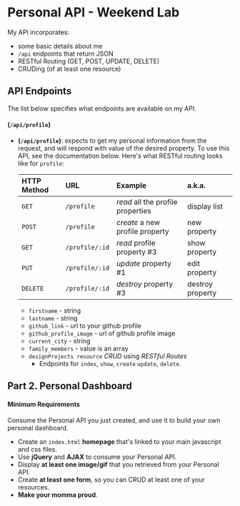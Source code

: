 #  Personal API - Weekend Lab

My API incorporates:
* some basic details about me
* `/api` endpoints that return JSON
* RESTful Routing (GET, POST, UPDATE, DELETE)
* CRUDing (of at least one resource)


## API Endpoints
The list below specifies what endpoints are available on my API.

#### (`/api/profile`)
- **(`/api/profile`)**: expects to get my personal information from the request, and will respond with value of the desired property. To use this API, see the documentation below. Here's what RESTful routing looks like for `profile`:

    | HTTP Method | URL | Example | a.k.a. |
    | :--- | :--- | :--- | :--- |
    | `GET` | `/profile` | _read_ all the profile properties | display list |
    | `POST` | `/profile` | _create_ a new profile property | new property |
    | `GET` | `/profile/:id` | _read_ profile property #3 | show property |
    | `PUT` | `/profile/:id` | _update_ property #1 | edit property |
    | `DELETE` | `/profile/:id` | _destroy_ property #3 | destroy property |
   
    + `firstname` - string
    + `lastname` - string
    + `github_link` - url to your github profile
    + `github_profile_image` - url of github profile image
    + `current_city` - string
    + `family_members` - value is an array
    + `designProjects resource`  _*CRUD*_ using _*RESTful Routes*_
        + Endpoints for `index`, `show`, `create` `update`, `delete`.

## Part 2. Personal Dashboard

#### Minimum Requirements
Consume the Personal API you just created, and use it to build your own personal dashboard.

* Create an `index.html` **homepage** that's linked to your main javascript and css files.
* Use **jQuery** and **AJAX** to consume your Personal API.
* Display **at least one image/gif** that you retrieved from your Personal API.
* Create **at least one form**, so you can CRUD at least one of your resources.
* **Make your momma proud**.